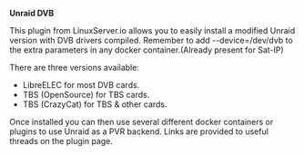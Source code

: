 **Unraid DVB**

This plugin from LinuxServer.io allows you to easily install a modified Unraid version with DVB drivers compiled.
Remember to add --device=/dev/dvb to the extra parameters in any docker container.(Already present for Sat-IP)

There are three versions available:
* LibreELEC for most DVB cards.
* TBS (OpenSource) for TBS cards.
* TBS (CrazyCat) for TBS & other cards.

Once installed you can then use several different docker containers or plugins to use Unraid as a PVR backend.
Links are provided to useful threads on the plugin page.
